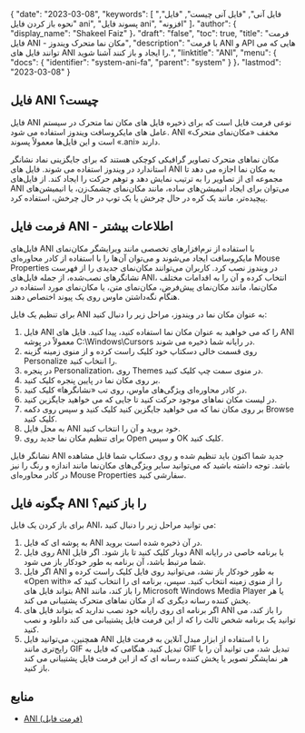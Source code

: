 {
  "date": "2023-03-08",
  "keywords": [
"فایل آنی",
"فایل آنی چیست",
"فایل",
"نحوه باز کردن فایل ani",
"پسوند فایل ani",
"افزونه"
]،
  "author": {
    "display_name": "Shakeel Faiz"
}،
  "draft": "false",
  "toc": true,
  "title": "فرمت فایل ANI - مکان نما متحرک ویندوز",
  "description": "با فرمت ANI و API هایی که می توانند فایل های ANI را ایجاد و باز کنند آشنا شوید.",
  "linktitle": "ANI",
  "menu": {
    "docs": {
      "identifier": "system-ani-fa",
      "parent": "system"
}
}،
  "lastmod": "2023-03-08"
}

## فایل ANI چیست؟

فایل ANI نوعی فرمت فایل است که برای ذخیره فایل های مکان نما متحرک در سیستم عامل های مایکروسافت ویندوز استفاده می شود. ANI مخفف «مکان‌نمای متحرک» است و این فایل‌ها معمولاً پسوند «.ani» دارند.

مکان نماهای متحرک تصاویر گرافیکی کوچکی هستند که برای جایگزینی نماد نشانگر استاندارد در ویندوز استفاده می شوند. فایل های ANI به مکان نما اجازه می دهد تا مجموعه ای از تصاویر را به ترتیب نمایش دهد و توهم حرکت را ایجاد کند. از فایل‌های ANI می‌توان برای ایجاد انیمیشن‌های ساده، مانند مکان‌نمای چشمک‌زن، یا انیمیشن‌های پیچیده‌تر، مانند یک کره در حال چرخش یا یک توپ در حال چرخش، استفاده کرد.

## فرمت فایل ANI - اطلاعات بیشتر

فایل‌های ANI با استفاده از نرم‌افزارهای تخصصی مانند ویرایشگر مکان‌نمای مایکروسافت ایجاد می‌شوند و می‌توان آن‌ها را با استفاده از کادر محاوره‌ای Mouse Properties در ویندوز نصب کرد. کاربران می‌توانند مکان‌نمای جدیدی را از فهرست نشانگرهای نصب‌شده، از جمله فایل‌های ANI، انتخاب کرده و آن را به اقدامات مختلف مکان‌نما، مانند مکان‌نمای پیش‌فرض، مکان‌نمای متن، یا مکان‌نمای مورد استفاده در هنگام نگه‌داشتن ماوس روی یک پیوند اختصاص دهند.

برای تنظیم یک فایل ANI به عنوان مکان نما در ویندوز، مراحل زیر را دنبال کنید:

1. فایل ANI را که می خواهید به عنوان مکان نما استفاده کنید، پیدا کنید. فایل های ANI معمولاً در پوشه C:\Windows\Cursors در رایانه شما ذخیره می شوند.
2. روی قسمت خالی دسکتاپ خود کلیک راست کرده و از منوی زمینه گزینه Personalize را انتخاب کنید.
3. در پنجره Personalization، روی Themes در منوی سمت چپ کلیک کنید.
4. بر روی مکان نما در پایین پنجره کلیک کنید.
5. در کادر محاوره‌ای ویژگی‌های ماوس، روی تب «نشانگرها» کلیک کنید.
6. در لیست مکان نماهای موجود حرکت کنید تا جایی که می خواهید جایگزین کنید.
7. بر روی مکان نما که می خواهید جایگزین کنید کلیک کنید و سپس روی دکمه Browse کلیک کنید.
8. به محل فایل ANI خود بروید و آن را انتخاب کنید.
9. برای تنظیم مکان نما جدید روی Open و سپس OK کلیک کنید.

نشانگر فایل ANI جدید شما اکنون باید تنظیم شده و روی دسکتاپ شما قابل مشاهده باشد. توجه داشته باشید که می‌توانید سایر ویژگی‌های مکان‌نما مانند اندازه و رنگ را نیز در کادر محاوره‌ای Mouse Properties سفارشی کنید.

## چگونه فایل ANI را باز کنیم؟

برای باز کردن یک فایل ANI، می توانید مراحل زیر را دنبال کنید:

1. به پوشه ای که فایل ANI در آن ذخیره شده است بروید.
2. روی فایل ANI دوبار کلیک کنید تا باز شود. اگر فایل ANI با برنامه خاصی در رایانه شما مرتبط باشد، آن برنامه به طور خودکار باز می شود.
3. اگر فایل ANI به طور خودکار باز نشد، می‌توانید روی فایل کلیک راست کرده و «Open with» را از منوی زمینه انتخاب کنید. سپس، برنامه ای را انتخاب کنید که بتواند فایل های ANI را باز کند، مانند Microsoft Windows Media Player یا هر پخش کننده رسانه دیگری که از مکان نماهای متحرک پشتیبانی می کند.
4. اگر برنامه ای روی رایانه خود نصب ندارید که بتواند فایل های ANI را باز کند، می توانید یک برنامه شخص ثالث را که از این فرمت فایل پشتیبانی می کند دانلود و نصب کنید.
5. همچنین، می‌توانید فایل ANI را با استفاده از ابزار مبدل آنلاین به فرمت فایل رایج‌تری مانند GIF تبدیل کنید. هنگامی که فایل به GIF تبدیل شد، می توانید آن را با هر نمایشگر تصویر یا پخش کننده رسانه ای که از این فرمت فایل پشتیبانی می کند باز کنید.

## منابع
* [ANI (فرمت فایل)](https://en.wikipedia.org/wiki/ANI_(file_format))


